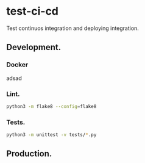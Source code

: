# test-ci-cd
Test continuos integration and deploying integration.

## Development.

### Docker
adsad

### Lint.
```bash
python3 -m flake8 --config=flake8
```

### Tests.
```bash
python3 -m unittest -v tests/*.py
```

## Production.